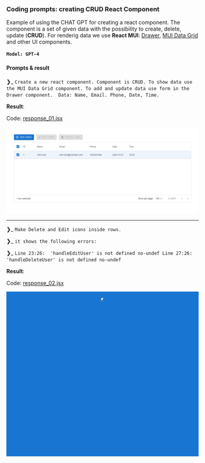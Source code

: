 ### Coding prompts: creating CRUD React Component

Example of using the CHAT GPT for creating a react component. The component is a set of given data with the possibility to create, delete, update (**CRUD**). For renderig data we use **React MUI**: [Drawer](https://mui.com/material-ui/react-drawer/), [MUI Data Grid](https://mui.com/x/react-data-grid/) and other UI components.

**`Model: GPT-4 `**

#### Prompts & result

❯_ `Create a new react component. Component is CRUD. To show data use the MUI Data Grid component. To add and update data use form in the Drawer component.  Data: Name, Email. Phone, Date, Time.`

**Result**:

Code: [response_01.jsx](https://github.com/ivanhala/coding-prompts-crud-react/blob/master/response_01.jsx)

![Screenshot showing result of the first prompt.](/assets/response_01.png)

---

❯_ `Make Delete and Edit icons inside rows.`

❯_ `it shows the following errors:`

❯_ `Line 23:26:  'handleEditUser' is not defined no-undef
Line 27:26:  'handleDeleteUser' is not defined no-undef`

**Result**:

Code: [response_02.jsx](https://github.com/ivanhala/coding-prompts-crud-react/blob/master/response_02.jsx)

![Screenshot showing final code.](/assets/response_02.gif)